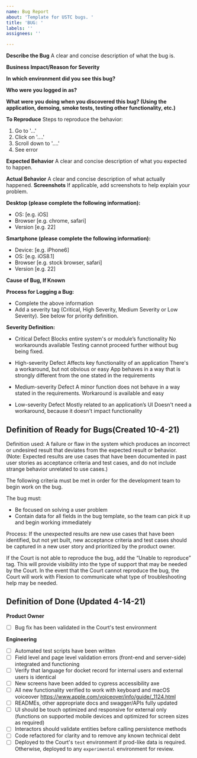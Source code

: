 ```yaml
---
name: Bug Report
about: 'Template for USTC bugs. '
title: 'BUG: '
labels: ''
assignees: ''

---
```


**Describe the Bug**
A clear and concise description of what the bug is.

**Business Impact/Reason for Severity**

**In which environment did you see this bug?**

**Who were you logged in as?**

**What were you doing when you discovered this bug? (Using the application, demoing, smoke tests, testing other functionality, etc.)**

**To Reproduce**
Steps to reproduce the behavior:
1. Go to '...'
2. Click on '....'
3. Scroll down to '....'
4. See error

**Expected Behavior**
A clear and concise description of what you expected to happen.

**Actual Behavior**
A clear and concise description of what actually happened.
**Screenshots**
If applicable, add screenshots to help explain your problem.

**Desktop (please complete the following information):**
 - OS: [e.g. iOS]
 - Browser [e.g. chrome, safari]
 - Version [e.g. 22]

**Smartphone (please complete the following information):**
 - Device: [e.g. iPhone6]
 - OS: [e.g. iOS8.1]
 - Browser [e.g. stock browser, safari]
 - Version [e.g. 22]

**Cause of Bug, If Known**


**Process for Logging a Bug:**
* Complete the above information
* Add a severity tag (Critical, High Severity, Medium Severity or Low Severity). See below for priority definition. 

**Severity Definition:**
* Critical Defect
Blocks entire system's or module’s functionality
No workarounds available
Testing cannot proceed further without bug being fixed.

* High-severity Defect
Affects key functionality of an application
There's a workaround, but not obvious or easy
App behaves in a way that is strongly different from the one stated in the requirements

* Medium-severity Defect
A minor function does not behave in a way stated in the requirements.
Workaround is available and easy

* Low-severity Defect
Mostly related to an application’s UI
Doesn't need a workaround, because it doesn't impact functionality

## Definition of Ready for Bugs(Created 10-4-21)
Definition used: A failure or flaw in the system which produces an incorrect or undesired result that deviates from the expected result or behavior. (Note: Expected results are use cases that have been documented in past user stories as acceptance criteria and test cases, and do not include strange behavior unrelated to use cases.)

The following criteria must be met in order for the development team to begin work on the bug.

The bug must:
 - Be focused on solving a user problem
 - Contain data for all fields in the bug template, so the team can pick it up and begin working immediately

Process: If the unexpected results are new use cases that have been identified, but not yet built, new acceptance criteria and test cases should be captured in a new user story and prioritized by the product owner. 

If the Court is not able to reproduce the bug, add the “Unable to reproduce” tag. This will provide visibility into the type of support that may be needed by the Court. In the event that the Court cannot reproduce the bug, the Court will work with Flexion to communicate what type of troubleshooting help may be needed.

## Definition of Done (Updated 4-14-21)
**Product Owner**
 - [ ]  Bug fix has been validated in the Court's test environment

**Engineering**
 - [ ] Automated test scripts have been written
 - [ ] Field level and page level validation errors (front-end and server-side) integrated and functioning
 - [ ] Verify that language for docket record for internal users and external users is identical
 - [ ] New screens have been added to cypress accessibility axe
 - [ ] All new functionality verified to work with keyboard and macOS voiceover https://www.apple.com/voiceover/info/guide/_1124.html 
 - [ ] READMEs, other appropriate docs and swagger/APIs fully updated
 - [ ] UI should be touch optimized and responsive for external only (functions on supported mobile devices and optimized for screen sizes as required)
 - [ ] Interactors should validate entities before calling persistence methods
 - [ ] Code refactored for clarity and to remove any known technical debt
 - [ ] Deployed to the Court's `test` environment if prod-like data is required. Otherwise, deployed to any `experimental` environment for review.
